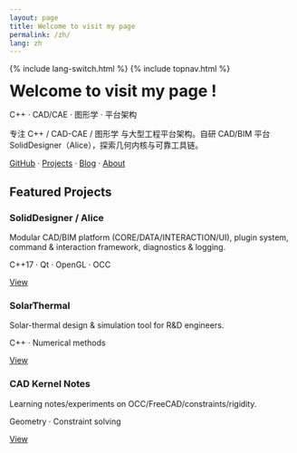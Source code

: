 ```yaml
---
layout: page
title: Welcome to visit my page
permalink: /zh/
lang: zh
---
```


{% include lang-switch.html %}
{% include topnav.html %}

<div class="card">
  <h1 style="margin:.2rem 0;">Welcome to visit my page !</h1>
  <p class="muted">C++ · CAD/CAE · 图形学 · 平台架构</p>
  <p>专注 C++ / CAD-CAE / 图形学 与大型工程平台架构。自研 CAD/BIM 平台 SolidDesigner（Alice），探索几何内核与可靠工具链。</p>
  <p>
    <a href="https://github.com/hananiahhsu" target="_blank">GitHub</a> · 
    <a href="/zh/projects/">Projects</a> · 
    <a href="/zh/blog/">Blog</a> · 
    <a href="/zh/about/">About</a>
  </p>
</div>



<h2>Featured Projects</h2>
<div class="grid">
  <div class="card">
    <h3>SolidDesigner / Alice</h3>
    <p>Modular CAD/BIM platform (CORE/DATA/INTERACTION/UI), plugin system, command & interaction framework, diagnostics & logging.</p>
    <p class="muted">C++17 · Qt · OpenGL · OCC</p>
    <p><a href="/zh/projects/#soliddesigner">View</a></p>
  </div>
  <div class="card">
    <h3>SolarThermal</h3>
    <p>Solar-thermal design & simulation tool for R&D engineers.</p>
    <p class="muted">C++ · Numerical methods</p>
    <p><a href="/zh/projects/#solarthermal">View</a></p>
  </div>
  <div class="card">
    <h3>CAD Kernel Notes</h3>
    <p>Learning notes/experiments on OCC/FreeCAD/constraints/rigidity.</p>
    <p class="muted">Geometry · Constraint solving</p>
    <p><a href="/zh/projects/#kernel-notes">View</a></p>
  </div>
</div>
